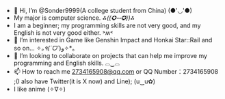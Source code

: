 - 👋 Hi, I’m @Sonder9999(A college student from China) (●'◡'●)
- My major is computer science. *⁂((✪⥎✪))⁂*
- I am a beginner; my programming skills are not very good, and my English is not very good either. ˃ʍ˂
- 👀 I’m interested in Game like Genshin Impact and Honkai Star::Rail and so on... ✧*｡٩(ˊᗜˋ*)و✧*｡
- 💞️ I’m looking to collaborate on projects that can help me improve my programming and English skills. ⌓‿⌓
- 📫 How to reach me 2734165908@qq.com or QQ Number：2734165908 ;(I also have Twitter(it is X now) and Line); (u‿ฺu✿)
- I like anime (✧∇✧)


<!---
Sonder9999/Sonder9999 is a ✨ special ✨ repository because its `README.md` (this file) appears on your GitHub profile.
You can click the Preview link to take a look at your changes.
--->
